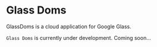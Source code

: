 Glass Doms
========

GlassDoms is a cloud application for Google Glass.

`Glass Doms` is currently under development.
Coming soon...
